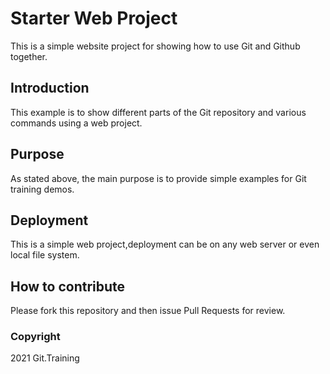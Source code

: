 # Starter Web Project

This is a simple website project for showing how to use Git and Github together.

## Introduction

This example is to show different parts of the Git repository and various commands using a web project.

## Purpose

As stated above, the main purpose is to provide simple examples for Git training demos.

## Deployment

This is a simple web project,deployment can be on any web server or even local file system. 

## How to contribute

Please fork this repository and then issue Pull Requests for review.

### Copyright

2021 Git.Training